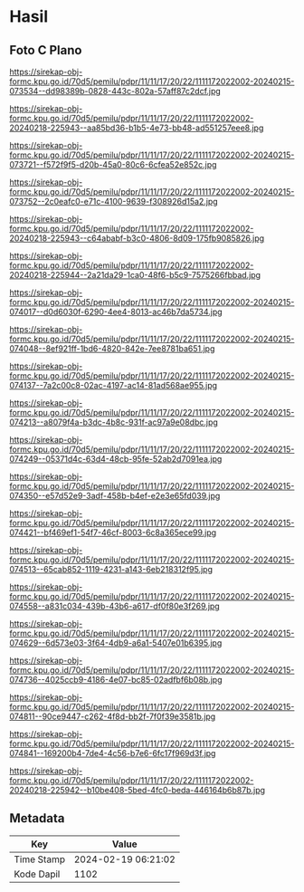 # Hasil

## Foto C Plano

https://sirekap-obj-formc.kpu.go.id/70d5/pemilu/pdpr/11/11/17/20/22/1111172022002-20240215-073534--dd98389b-0828-443c-802a-57aff87c2dcf.jpg

https://sirekap-obj-formc.kpu.go.id/70d5/pemilu/pdpr/11/11/17/20/22/1111172022002-20240218-225943--aa85bd36-b1b5-4e73-bb48-ad551257eee8.jpg

https://sirekap-obj-formc.kpu.go.id/70d5/pemilu/pdpr/11/11/17/20/22/1111172022002-20240215-073721--f572f9f5-d20b-45a0-80c6-6cfea52e852c.jpg

https://sirekap-obj-formc.kpu.go.id/70d5/pemilu/pdpr/11/11/17/20/22/1111172022002-20240215-073752--2c0eafc0-e71c-4100-9639-f308926d15a2.jpg

https://sirekap-obj-formc.kpu.go.id/70d5/pemilu/pdpr/11/11/17/20/22/1111172022002-20240218-225943--c64ababf-b3c0-4806-8d09-175fb9085826.jpg

https://sirekap-obj-formc.kpu.go.id/70d5/pemilu/pdpr/11/11/17/20/22/1111172022002-20240218-225944--2a21da29-1ca0-48f6-b5c9-7575266fbbad.jpg

https://sirekap-obj-formc.kpu.go.id/70d5/pemilu/pdpr/11/11/17/20/22/1111172022002-20240215-074017--d0d6030f-6290-4ee4-8013-ac46b7da5734.jpg

https://sirekap-obj-formc.kpu.go.id/70d5/pemilu/pdpr/11/11/17/20/22/1111172022002-20240215-074048--8ef921ff-1bd6-4820-842e-7ee8781ba651.jpg

https://sirekap-obj-formc.kpu.go.id/70d5/pemilu/pdpr/11/11/17/20/22/1111172022002-20240215-074137--7a2c00c8-02ac-4197-ac14-81ad568ae955.jpg

https://sirekap-obj-formc.kpu.go.id/70d5/pemilu/pdpr/11/11/17/20/22/1111172022002-20240215-074213--a8079f4a-b3dc-4b8c-931f-ac97a9e08dbc.jpg

https://sirekap-obj-formc.kpu.go.id/70d5/pemilu/pdpr/11/11/17/20/22/1111172022002-20240215-074249--05371d4c-63d4-48cb-95fe-52ab2d7091ea.jpg

https://sirekap-obj-formc.kpu.go.id/70d5/pemilu/pdpr/11/11/17/20/22/1111172022002-20240215-074350--e57d52e9-3adf-458b-b4ef-e2e3e65fd039.jpg

https://sirekap-obj-formc.kpu.go.id/70d5/pemilu/pdpr/11/11/17/20/22/1111172022002-20240215-074421--bf469ef1-54f7-46cf-8003-6c8a365ece99.jpg

https://sirekap-obj-formc.kpu.go.id/70d5/pemilu/pdpr/11/11/17/20/22/1111172022002-20240215-074513--65cab852-1119-4231-a143-6eb218312f95.jpg

https://sirekap-obj-formc.kpu.go.id/70d5/pemilu/pdpr/11/11/17/20/22/1111172022002-20240215-074558--a831c034-439b-43b6-a617-df0f80e3f269.jpg

https://sirekap-obj-formc.kpu.go.id/70d5/pemilu/pdpr/11/11/17/20/22/1111172022002-20240215-074629--6d573e03-3f64-4db9-a6a1-5407e01b6395.jpg

https://sirekap-obj-formc.kpu.go.id/70d5/pemilu/pdpr/11/11/17/20/22/1111172022002-20240215-074736--4025ccb9-4186-4e07-bc85-02adfbf6b08b.jpg

https://sirekap-obj-formc.kpu.go.id/70d5/pemilu/pdpr/11/11/17/20/22/1111172022002-20240215-074811--90ce9447-c262-4f8d-bb2f-7f0f39e3581b.jpg

https://sirekap-obj-formc.kpu.go.id/70d5/pemilu/pdpr/11/11/17/20/22/1111172022002-20240215-074841--169200b4-7de4-4c56-b7e6-6fc17f969d3f.jpg

https://sirekap-obj-formc.kpu.go.id/70d5/pemilu/pdpr/11/11/17/20/22/1111172022002-20240218-225942--b10be408-5bed-4fc0-beda-446164b6b87b.jpg


## Metadata

| Key        | Value               |
| ---------- | ------------------- |
| Time Stamp | 2024-02-19 06:21:02 |
| Kode Dapil | 1102                |



